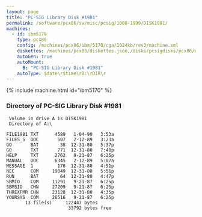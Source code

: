 ```yaml
---
layout: page
title: "PC-SIG Library Disk #1981"
permalink: /software/pcx86/sw/misc/pcsig/1000-1999/DISK1981/
machines:
  - id: ibm5170
    type: pcx86
    config: /machines/pcx86/ibm/5170/cga/1024kb/rev3/machine.xml
    diskettes: /machines/pcx86/diskettes.json,/disks/pcsigdisks/pcx86/diskettes.json
    autoGen: true
    autoMount:
      B: "PC-SIG Library Disk #1981"
    autoType: $date\r$time\rB:\rDIR\r
---
```


{% include machine.html id="ibm5170" %}

### Directory of PC-SIG Library Disk #1981

     Volume in drive A is DISK1981
     Directory of A:\

    FILE1981 TXT      4589   1-04-90   3:53a
    FILES_5  DOC       507   2-12-89   3:23a
    GO       BAT        38  12-31-80   5:37p
    GO       TXT       771  12-31-80   7:40p
    HELP     TXT      2762   9-21-87   6:25p
    MANUAL   DOC      6345   2-12-89   5:07a
    MESSAGE  1         178  12-31-80   4:51p
    NEC      COM     19049  12-31-80   5:51p
    RUN      BAT        64  12-31-80   4:47p
    SBMIO    COM     11291   9-21-87   6:25p
    SBMSIO   CHN     27209   9-21-87   6:25p
    THREXFMR CHN     23128  12-31-80   4:35p
    YOURSYS  COM     26516   9-21-87   6:25p
           13 file(s)     122447 bytes
                           33792 bytes free
